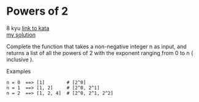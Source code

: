 # Powers of 2
8 kyu
[link to kata](https://www.codewars.com/kata/57a083a57cb1f31db7000028/train/javascript)
<br>
[my solution](./kata.js)

Complete the function that takes a non-negative integer n as input, and returns a list of all the powers of 2 with the exponent ranging from 0 to n ( inclusive ).

Examples
```
n = 0  ==> [1]        # [2^0]
n = 1  ==> [1, 2]     # [2^0, 2^1]
n = 2  ==> [1, 2, 4]  # [2^0, 2^1, 2^2]
```